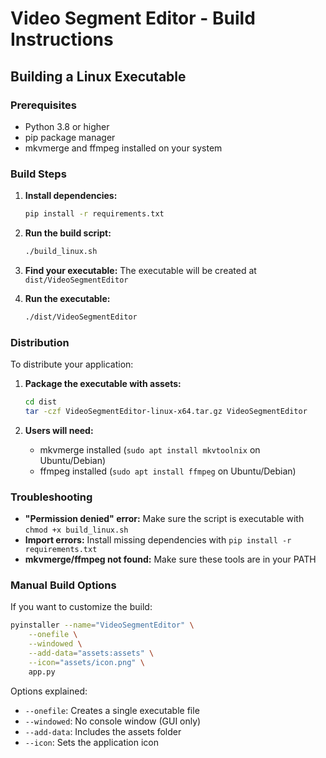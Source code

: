 # Video Segment Editor - Build Instructions

## Building a Linux Executable

### Prerequisites
- Python 3.8 or higher
- pip package manager
- mkvmerge and ffmpeg installed on your system

### Build Steps

1. **Install dependencies:**
   ```bash
   pip install -r requirements.txt
   ```

2. **Run the build script:**
   ```bash
   ./build_linux.sh
   ```

3. **Find your executable:**
   The executable will be created at `dist/VideoSegmentEditor`

4. **Run the executable:**
   ```bash
   ./dist/VideoSegmentEditor
   ```

### Distribution

To distribute your application:

1. **Package the executable with assets:**
   ```bash
   cd dist
   tar -czf VideoSegmentEditor-linux-x64.tar.gz VideoSegmentEditor
   ```

2. **Users will need:**
   - mkvmerge installed (`sudo apt install mkvtoolnix` on Ubuntu/Debian)
   - ffmpeg installed (`sudo apt install ffmpeg` on Ubuntu/Debian)

### Troubleshooting

- **"Permission denied" error:** Make sure the script is executable with `chmod +x build_linux.sh`
- **Import errors:** Install missing dependencies with `pip install -r requirements.txt`
- **mkvmerge/ffmpeg not found:** Make sure these tools are in your PATH

### Manual Build Options

If you want to customize the build:

```bash
pyinstaller --name="VideoSegmentEditor" \
    --onefile \
    --windowed \
    --add-data="assets:assets" \
    --icon="assets/icon.png" \
    app.py
```

Options explained:
- `--onefile`: Creates a single executable file
- `--windowed`: No console window (GUI only)
- `--add-data`: Includes the assets folder
- `--icon`: Sets the application icon
